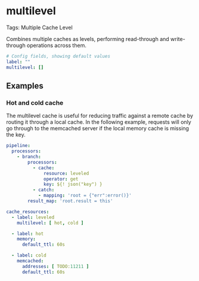 # multilevel

Tags: Multiple Cache Level

Combines multiple caches as levels, performing read-through and write-through operations across them.

```yaml
# Config fields, showing default values
label: ""
multilevel: []
```

## Examples

### Hot and cold cache

The multilevel cache is useful for reducing traffic against a remote cache by routing it through a local cache. In the following example, requests will only go through to the memcached server if the local memory cache is missing the key.

```yaml
pipeline:
  processors:
    - branch:
        processors:
          - cache:
              resource: leveled
              operator: get
              key: ${! json("key") }
          - catch:
            - mapping: 'root = {"err":error()}'
        result_map: 'root.result = this'

cache_resources:
  - label: leveled
    multilevel: [ hot, cold ]

  - label: hot
    memory:
      default_ttl: 60s

  - label: cold
    memcached:
      addresses: [ TODO:11211 ]
      default_ttl: 60s
```